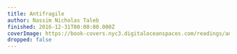```yaml
---
title: Antifragile
author: Nassim Nicholas Taleb
finished: 2016-12-31T00:00:00.000Z
coverImage: https://book-covers.nyc3.digitaloceanspaces.com/readings/antifragile-02.jpg
dropped: false
---
```


